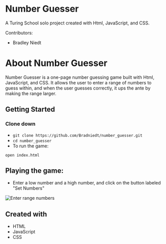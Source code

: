 # Number Guesser
A Turing School solo project created with Html, JavaScript, and CSS.


Contributors:
* Bradley Niedt


# About Number Guesser

Number Guesser is a one-page number guessing game built with Html, JavaScript, and CSS. It allows the user to enter a range of numbers to guess within, and when the user guesses correctly, it ups the ante by making the range larger.


## Getting Started

### Clone down

* `git clone https://github.com/Bradniedt/number_guesser.git`
* `cd number_guesser`
* To run the game:

```
open index.html
```


## Playing the game:

* Enter a low number and a high number, and click on the button labeled "Set Numbers"

![Enter range numbers]('./images/one.png')


## Created with

* HTML
* JavaScript
* CSS
